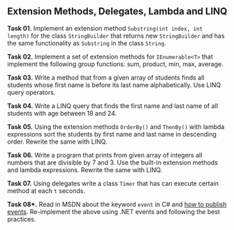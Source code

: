 ## Extension Methods, Delegates, Lambda and LINQ

**Task 01.** Implement an extension method `Substring(int index, int length)` for the class `StringBuilder` that returns new `StringBuilder` and has the same functionality as `Substring` in the class `String`.

**Task 02.** Implement a set of extension methods for `IEnumerable<T>` that implement the following group functions: sum, product, min, max, average.

**Task 03.** Write a method that from a given array of students finds all students whose first name is before its last name alphabetically. Use LINQ query operators.

**Task 04.** Write a LINQ query that finds the first name and last name of all students with age between 18 and 24.

**Task 05.** Using the extension methods `OrderBy()` and `ThenBy()` with lambda expressions sort the students by first name and last name in descending order. Rewrite the same with LINQ.

**Task 06.** Write a program that prints from given array of integers all numbers that are divisible by 7 and 3. Use the built-in extension methods and lambda expressions. Rewrite the same with LINQ.

**Task 07.** Using delegates write a class `Timer` that has can execute certain method at each `t` seconds.

**Task 08\*.** Read in MSDN about the keyword `event` in C# and <a href=http://msdn.microsoft.com/en-us/library/w369ty8x.aspx>how to publish events</a>. Re-implement the above using .NET events and following the best practices.